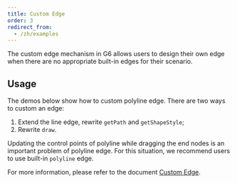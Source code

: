 ```yaml
---
title: Custom Edge
order: 3
redirect_from:
  - /zh/examples
---
```


The custom edge mechanism in G6 allows users to design their own edge when there are no appropriate built-in edges for their scenario. 

## Usage

The demos below show how to custom polyline edge. There are two ways to custom an edge:
1. Extend the line edge, rewrite `getPath` and `getShapeStyle`;
2. Rewrite `draw`.

Updating the control points of polyline while dragging the end nodes is an important problem of polyline edge. For this situation, we recommend users to use built-in `polyline` edge.

For more information, please refer to the document [Custom Edge](/zh/docs/manual/advanced/custom-edge).